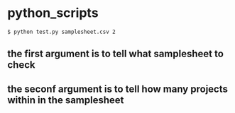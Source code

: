# python_scripts
```bash
$ python test.py samplesheet.csv 2
```

## the first argument is to tell what samplesheet to check
## the seconf argument is to tell how many projects within in the samplesheet
